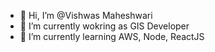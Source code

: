 - 👋 Hi, I’m @Vishwas Maheshwari
- 👀 I’m currently wokring as GIS Developer
- 🌱 I’m currently learning AWS, Node, ReactJS

<!---
vishwasmaheshwari1/vishwasmaheshwari1 is a ✨ special ✨ repository because its `README.md` (this file) appears on your GitHub profile.
You can click the Preview link to take a look at your changes.
--->
